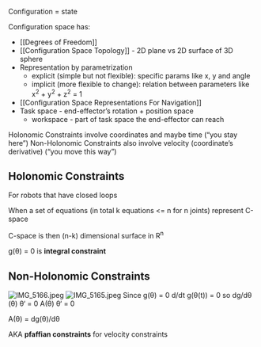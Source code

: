 Configuration = state

Configuration space has:

* [[Degrees of Freedom]]
* [[Configuration Space Topology]] - 2D plane vs 2D surface of 3D sphere
* Representation by parametrization
  * explicit (simple but not flexible): specific params like x, y and angle
  * implicit (more flexible to change): relation between parameters like x<sup>2</sup> + y<sup>2</sup> + z<sup>2</sup> = 1
* [[Configuration Space Representations For Navigation]]
* Task space - end-effector’s rotation + position space
  * workspace - part of task space the end-effector can reach

Holonomic Constraints involve coordinates and maybe time (“you stay here”)
Non-Holonomic Constraints also involve velocity (coordinate’s derivative) (“you move this way”)

## Holonomic Constraints

For robots that have closed loops

When a set of equations (in total k equations <= n for n joints) represent C-space

C-space is then (n-k) dimensional surface in R<sup>n</sup>

g(θ) = 0 is **integral constraint**

## Non-Holonomic Constraints

![IMG_5166.jpeg](img_5166.jpeg)
![IMG_5165.jpeg](img_5165.jpeg)
Since g(θ) = 0
d/dt g(θ(t)) = 0
so dg/dθ (θ) θ‘ = 0
A(θ) θ‘ = 0

A(θ) = dg(θ)/dθ

AKA **pfaffian constraints** for velocity constraints
